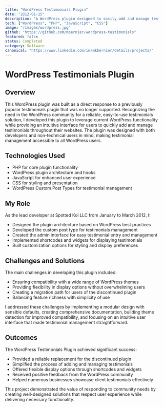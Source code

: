```yaml
---
title: "WordPress Testimonials Plugin"
date: "2012-01-15"
description: "A WordPress plugin designed to easily add and manage testimonials throughout a website, created as a replacement for a discontinued plugin."
tech: ["WordPress", "PHP", "JavaScript", "CSS"]
image: "/images/wordpress.jpg"
github: "https://github.com/mbernier/wordpress-testimonials"
featured: false
status: Completed
category: Software
canonical: "https://www.linkedin.com/in/mkbernier/details/projects/"
---
```


# WordPress Testimonials Plugin

## Overview

This WordPress plugin was built as a direct response to a previously popular testimonials plugin that was no longer supported. Recognizing the need in the WordPress community for a reliable, easy-to-use testimonials solution, I developed this plugin to leverage current WordPress functionality while providing an intuitive interface for users to quickly add and manage testimonials throughout their websites. The plugin was designed with both developers and non-technical users in mind, making testimonial management accessible to all WordPress users.

## Technologies Used

- PHP for core plugin functionality
- WordPress plugin architecture and hooks
- JavaScript for enhanced user experience
- CSS for styling and presentation
- WordPress Custom Post Types for testimonial management

## My Role

As the lead developer at Spotted Koi LLC from January to March 2012, I:
- Designed the plugin architecture based on WordPress best practices
- Developed the custom post type for testimonials management
- Created the admin interface for easy testimonial entry and management
- Implemented shortcodes and widgets for displaying testimonials
- Built customization options for styling and display preferences

## Challenges and Solutions

The main challenges in developing this plugin included:
- Ensuring compatibility with a wide range of WordPress themes
- Providing flexibility in display options without overwhelming users
- Creating a migration path for users of the discontinued plugin
- Balancing feature richness with simplicity of use

I addressed these challenges by implementing a modular design with sensible defaults, creating comprehensive documentation, building theme detection for improved compatibility, and focusing on an intuitive user interface that made testimonial management straightforward.

## Outcomes

The WordPress Testimonials Plugin achieved significant success:
- Provided a reliable replacement for the discontinued plugin
- Simplified the process of adding and managing testimonials
- Offered flexible display options through shortcodes and widgets
- Received positive feedback from the WordPress community
- Helped numerous businesses showcase client testimonials effectively

This project demonstrated the value of responding to community needs by creating well-designed solutions that respect user experience while delivering necessary functionality. 